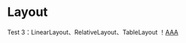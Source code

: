 # Layout
Test 3：LinearLayout、RelativeLayout、TableLayout
！[AAA](https://github.com/ShenyDong/Layout/blob/master/屏幕快照%202018-03-25%20下午1.43.27.png)

